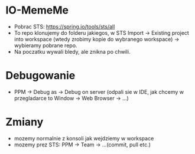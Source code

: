 # IO-MemeMe
- Pobrac STS: https://spring.io/tools/sts/all
- To repo klonujemy do folderu jakiegos, w STS Import -> Existing project into workspace (wtedy zrobimy kopie do wybranego workspace) -> wybieramy pobrane repo. 
- Na poczatku wywali bledy, ale znikna po chwili.

# Debugowanie
- PPM -> Debug as -> Debug on server (odpali sie w IDE, jak chcemy w przegladarce to Window -> Web Browser -> ...)

# Zmiany
- mozemy normalnie z konsoli jak wejdziemy w workspace
- mozemy prez STS: PPM -> Team -> ...(commit, pull etc.)

